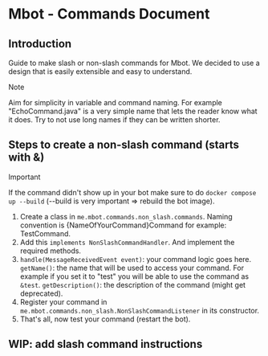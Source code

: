 # Mbot - Commands Document

## Introduction
Guide to make slash or non-slash commands for Mbot. We decided to use a design that is easily extensible and easy to understand.

> [!NOTE]
> Aim for simplicity in variable and command naming. For example "EchoCommand.java" is a very simple name that lets the reader know what it does.
> Try to not use long names if they can be written shorter.

## Steps to create a non-slash command (starts with &)

> [!IMPORTANT]
> If the command didn't show up in your bot make sure to do `docker compose up --build` (--build is very important => rebuild the bot image).

1. Create a class in `me.mbot.commands.non_slash.commands`. Naming convention is {NameOfYourCommand}Command for example: TestCommand.
2. Add this `implements NonSlashCommandHandler`. And implement the required methods.
3. `handle(MessageReceivedEvent event)`: your command  logic goes here. `getName()`: the name that will be used to access your command. 
For example if you set it to "test" you will be able to use the command as `&test`. `getDescription()`: the description of the command (might get deprecated).
4. Register your command in `me.mbot.commands.non_slash.NonSlashCommandListener` in its constructor.
5. That's all, now test your command (restart the bot).

## WIP: add slash command instructions
